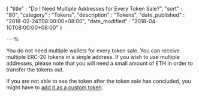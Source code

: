 {
"title"       : "Do I Need Multiple Addresses for Every Token Sale?",
"sort"        : "80",
"category"    : "Tokens",
"description" : "Tokens",
"date_published" : "2018-02-24T08:00:00+08:00",
"date_modified"  : "2018-04-10T08:00:00+08:00"
}

---%

You do not need multiple wallets for every token sale. You can receive multiple ERC-20 tokens in a single address. If you wish to use multiple addresses, please note that you will need a small amount of ETH in order to transfer the tokens out.

If you are not able to see the token after the token sale has concluded, you might have to [add it as a custom token](https://support.mycrypto.com/tokens/adding-new-token-and-sending-custom-tokens.html).
